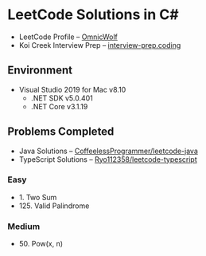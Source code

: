 ﻿# LeetCode Solutions in C#

- LeetCode Profile – [OmnicWolf](https://leetcode.com/OmnicWolf/)
- Koi Creek Interview Prep – [interview-prep.coding](https://github.com/koicreek/interview-prep.coding)

## Environment
- <span title="Release: Sep 2021">Visual Studio 2019 for Mac v8.10</span>
    - .NET SDK v5.0.401
    - .NET Core v3.1.19

## Problems Completed

- Java Solutions – [CoffeelessProgrammer/leetcode-java](https://github.com/CoffeelessProgrammer/leetcode-java)
- TypeScript Solutions – [Ryo112358/leetcode-typescript](https://github.com/Ryo112358/leetcode-typescript)

### Easy
- <span title="Runtime Percentile: 71.44%">1. Two Sum</span>
- <span title="Runtime Percentile: 77.98%">125. Valid Palindrome</span>

### Medium
- <span title="Runtime Percentile: 60.03%">50. Pow(x, n)</span>